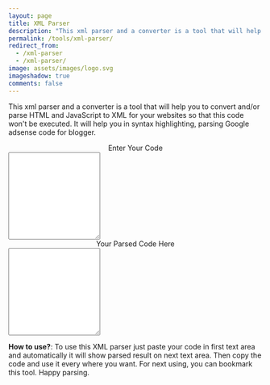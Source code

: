 ```yaml
---
layout: page
title: XML Parser
description: "This xml parser and a converter is a tool that will help you to convert and/or parse html and javascript to xml."
permalink: /tools/xml-parser/
redirect_from:
  - /xml-parser
  - /xml-parser/
image: assets/images/logo.svg
imageshadow: true
comments: false
---
```


This xml parser and a converter is a tool that will help you to convert and/or parse HTML and JavaScript to XML for your websites so that this code won't be executed. It will help you in syntax highlighting, parsing Google adsense code for blogger.    
<div style="text-align: center;">Enter Your Code</div>
<textarea class="form-control" onchange="sysa_parsed(this)" onkeyup="sysa_parsed(this)" style="height: 13em;"></textarea>
<div align="center">
</div>
<div style="text-align: center;">Your Parsed Code Here</div>
<textarea class="form-control" id="dst" onclick="this.select()" onfocus="this.select()" readonly="readonly" style="height: 13em;"></textarea>

**How to use?**: To use this XML parser just paste your code in first text area and automatically it will show parsed result on next text area. Then copy the code and use it every where you want. For next using, you can bookmark this tool. Happy parsing.  

<style type="text/css">
    height: 16em;
    width: 100%;}
</style>
<script type="text/javascript">// <![CDATA[
function $(id){ return document.getElementById(id) } var char2entity = { "'" : '&#39;', '"' : '&quot;',  '<' : '&lt;', '>' : '&gt;',  '&#038;' : '&amp;'}; function encode_entities(str) {   var rv = '';  for (var i = 0; i < str.length; i++) {    var ch = str.charAt(i);    rv += char2entity[ch] || ch;  }   return rv;} function sysa_parsed(e){  $('dst').value = encode_entities(e.value)}
// ]]&gt;</script>
